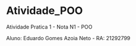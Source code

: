 # Atividade_POO
Atividade Pratica 1 - Nota N1 - POO

Aluno: Eduardo Gomes Azoia Neto - RA: 21292799
